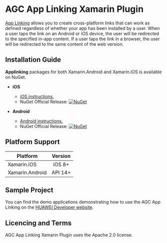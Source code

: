 # AGC App Linking Xamarin Plugin

[App Linking](https://developer.huawei.com/consumer/en/doc/development/AppGallery-connect-Guides/agc-applinking-introduction-0000001054143215) allows you to create cross-platform links that can work as defined regardless of whether your app has been installed by a user. When a user taps the link on an Android or iOS device, the user will be redirected to the specified in-app content. If a user taps the link in a browser, the user will be redirected to the same content of the web version.

##  Installation Guide

**Applinking** packages for both Xamarin.Android and Xamarin.iOS is available on NuGet.

- **iOS** 
   - [iOS instructions.](ios/README.md) 
   -  NuGet Official Release: [![NuGet](https://img.shields.io/nuget/vpre/Huawei.Agconnect.iOS.Applinking.svg?label=NuGet)](https://www.nuget.org/packages/Huawei.Agconnect.iOS.Applinking)

- **Android** 
   - [Android instructions.](android/README.md) 
   -  NuGet Official Release: [![NuGet](https://img.shields.io/nuget/vpre/Huawei.Agconnect.Applinking.svg?label=NuGet)](https://www.nuget.org/packages/Huawei.Agconnect.iOS.Applinking)


## Platform Support

|Platform|Version|
| ------------------- | :------------------: |
|Xamarin.iOS|iOS 8+|
|Xamarin.Android|API 14+|

##  Sample Project

You can find the demo applications demonstrating how to use the AGC App Linking on the [HUAWEI Developer website](https://developer.huawei.com/consumer/en/doc/development/AppGallery-connect-Guides/agc-introduction).


## Licencing and Terms


AGC App Linking Xamarin Plugin uses the Apache 2.0 license.